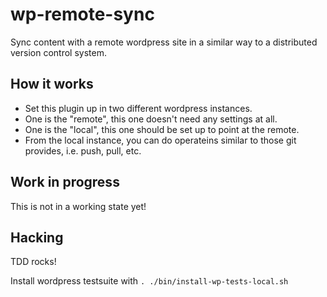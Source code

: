 # wp-remote-sync
Sync content with a remote wordpress site in a similar way to a distributed version control system.

## How it works

* Set this plugin up in two different wordpress instances.
* One is the "remote", this one doesn't need any settings at all.
* One is the "local", this one should be set up to point at the remote.
* From the local instance, you can do operateins similar to those git provides, i.e. push, pull, etc.

## Work in progress

This is not in a working state yet!

## Hacking

TDD rocks!

Install wordpress testsuite with `. ./bin/install-wp-tests-local.sh`